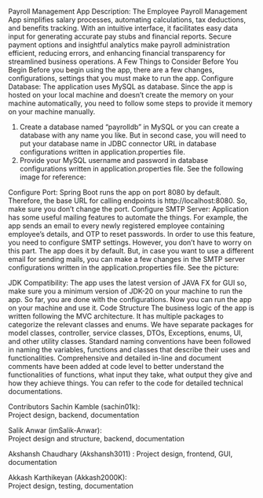 Payroll Management App 
Description: The Employee Payroll Management App simplifies salary processes, automating calculations, tax deductions, and benefits tracking. With an intuitive interface, it facilitates easy data input for generating accurate pay stubs and financial reports. Secure payment options and insightful analytics make payroll administration efficient, reducing errors, and enhancing financial transparency for streamlined business operations.
A Few Things to Consider Before You Begin
Before you begin using the app, there are a few changes, configurations, settings that you must make to run the app.
Configure Database: The application uses MySQL as database. Since the app is hosted on your local machine and doesn’t create the memory on your machine automatically, you need to follow some steps to provide it memory on your machine manually.
1.	Create a database named “payrolldb” in MySQL or you can create a database with any name you like. But in second case, you will need to put your database name in JDBC connector URL in database configurations written in application.properties file.
2.	Provide your MySQL username and password in database configurations written in application.properties file. See the following image for reference:
 
Configure Port: Spring Boot runs the app on port 8080 by default. Therefore, the base URL for calling endpoints is http://localhost:8080. So, make sure you don’t change the port. 
Configure SMTP Server: Application has some useful mailing features to automate the things. For example, the app sends an email to every newly registered employee containing employee’s details, and OTP to reset passwords. In order to use this feature, you need to configure SMTP settings. However, you don’t have to worry on this part. The app does it by default. But, in case you want to use a different email for sending mails, you can make a few changes in the SMTP server configurations written in the application.properties file. See the picture: 
 
JDK Compatibility: The app uses the latest version of JAVA FX for GUI so, make sure you a minimum version of JDK-20 on your machine to run the app.
So far, you are done with the configurations. Now you can run the app on your machine and use it.
Code Structure
The business logic of the app is written following the MVC architecture. It has multiple packages to categorize the relevant classes and enums. We have separate packages for model classes, controller, service classes, DTOs, Exceptions, enums, UI, and other utility classes.
Standard naming conventions have been followed in naming the variables, functions and classes that describe their uses and functionalities. 
Comprehensive and detailed in-line and document comments have been added at code level to better understand the functionalities of functions, what input they take, what output they give and how they achieve things. You can refer to the code for detailed technical documentations.

Contributors
Sachin Kamble	 (sachin01k):	
Project design, backend, documentation

Salik Anwar (imSalik-Anwar):	
Project design and structure, backend, documentation

Akshansh Chaudhary (Akshansh3011) :	
Project design, frontend, GUI, documentation

Akkash Karthikeyan (Akkash2000K): 	
Project design, testing, documentation
